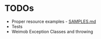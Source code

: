 # TODOs

- Proper resource examples - [SAMPLES.md](SAMPLES.md)
- Tests
- Weimob Exception Classes and throwing

